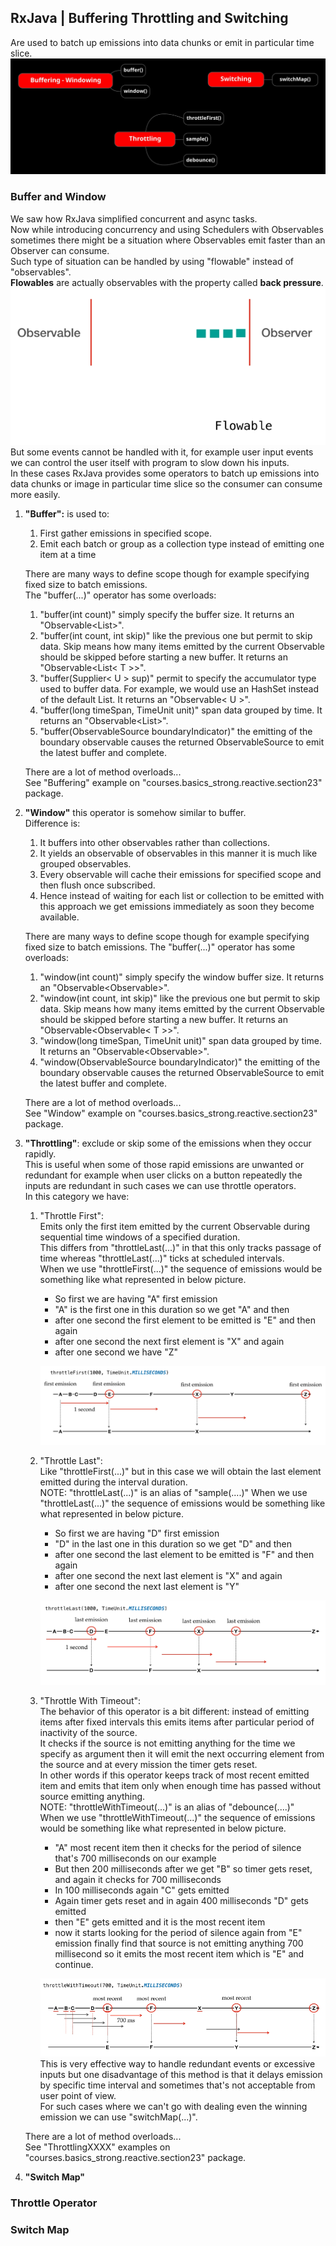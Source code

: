 ## RxJava | Buffering Throttling and Switching
Are used to batch up emissions into data chunks or emit in particular time slice.  
![image info](./imgs/Schermata_20240917_103258.png "Mind Map")

### Buffer and Window
We saw how RxJava simplified concurrent and async tasks.  
Now while introducing concurrency and using Schedulers with Observables sometimes there might be a situation where Observables emit faster than an Observer can consume.  
Such type of situation can be handled by using "flowable" instead of "observables".  
**Flowables** are actually observables with the property called **back pressure**.  
![image info](./imgs/Schermata_20240917_104124.png "Flowables")
But some events cannot be handled with it, for example user input events we can control the user itself with program to slow down his inputs.  
In these cases RxJava provides some operators to batch up emissions into data chunks or image in particular time slice so the consumer can consume more easily.  
1. **"Buffer":** is used to:
   1. First gather emissions in specified scope.
   2. Emit each batch or group as a collection type instead of emitting one item at a time  
   
   There are many ways to define scope though for example specifying fixed size to batch emissions.  
   The "buffer(...)" operator has some overloads:
   1. "buffer(int count)" simply specify the buffer size. It returns an "Observable<List<T>>".
   2. "buffer(int count, int skip)" like the previous one but permit to skip data. Skip means  how many items emitted by the current Observable should be skipped before starting a new buffer. It returns an "Observable<List< T >>".
   3. "buffer(Supplier< U > sup)" permit to specify the accumulator type used to buffer data. For example, we would use an HashSet instead of the default List. It returns an "Observable< U >".
   4. "buffer(long timeSpan, TimeUnit unit)" span data grouped by time. It returns an "Observable<List<T>>".
   5. "buffer(ObservableSource boundaryIndicator)" the emitting of the boundary observable causes the returned ObservableSource to emit the latest buffer and complete. 

   There are a lot of method overloads...  
   See "Buffering" example on "courses.basics_strong.reactive.section23" package.

2. **"Window"** this operator is somehow similar to buffer.  
   Difference is:
   1. It buffers into other observables rather than collections.
   2. It yields an observable of observables in this manner it is much like grouped observables.
   3. Every observable will cache their emissions for specified scope and then flush once subscribed.
   4. Hence instead of waiting for each list or collection to be emitted with this approach we get emissions immediately as soon they become available.  

   There are many ways to define scope though for example specifying fixed size to batch emissions.
   The "buffer(...)" operator has some overloads:
   1. "window(int count)" simply specify the window buffer size. It returns an "Observable<Observable<T>>".
   2. "window(int count, int skip)" like the previous one but permit to skip data. Skip means  how many items emitted by the current Observable should be skipped before starting a new buffer. It returns an "Observable<Observable< T >>".
   3. "window(long timeSpan, TimeUnit unit)" span data grouped by time. It returns an "Observable<Observable<T>>".
   4. "window(ObservableSource boundaryIndicator)" the emitting of the boundary observable causes the returned ObservableSource to emit the latest buffer and complete.

   There are a lot of method overloads...  
   See "Window" example on "courses.basics_strong.reactive.section23" package.

3. **"Throttling"**: exclude or skip some of the emissions when they occur rapidly.  
   This is useful when some of those rapid emissions are unwanted or redundant for example when user clicks on a button repeatedly the inputs are redundant in such cases we can use throttle operators.  
   In this category we have:
   1. "Throttle First":  
      Emits only the first item emitted by the current Observable during sequential time windows of a specified duration.  
      This differs from "throttleLast(...)" in that this only tracks passage of time whereas "throttleLast(...)" ticks at scheduled intervals.  
      When we use "throttleFirst(...)" the sequence of emissions would be something like what represented in below picture.  
      - So first we are having "A" first emission
      - "A" is the first one in this duration so we get "A" and then
      - after one second the first element to be emitted is "E" and then again
      - after one second the next first element is "X" and again
      - after one second we have "Z"

      ![image info](./imgs/Schermata_20240917_171642.png "Throttle First")

   2. "Throttle Last":  
      Like "throttleFirst(...)" but in this case we will obtain the last element emitted during the interval duration.  
      NOTE: "throttleLast(...)" is an alias of "sample(....)"
      When we use "throttleLast(...)" the sequence of emissions would be something like what represented in below picture.
      - So first we are having "D" first emission
      - "D" in the last one in this duration so we get "D" and then
      - after one second the last element to be emitted is "F" and then again
      - after one second the next last element is "X" and again
      - after one second the next last element is "Y"

      ![image info](./imgs/Schermata_20240917_172950.png "Throttle Last")

   3. "Throttle With Timeout":  
      The behavior of this operator is a bit different: instead of emitting items after fixed intervals this emits items after particular period of inactivity of the source.  
      It checks if the source is not emitting anything for the time we specify as argument then it will emit the next occurring element from the source and at every mission the timer gets reset.  
      In other words if this operator keeps track of most recent emitted item and emits that item only when enough time has passed without source emitting anything.  
      NOTE: "throttleWithTimeout(...)" is an alias of "debounce(....)"  
      When we use "throttleWithTimeout(...)" the sequence of emissions would be something like what represented in below picture.
      - "A" most recent item then it checks for the period of silence that's 700 milliseconds on our example
      - But then 200 milliseconds after we get "B" so timer gets reset, and again it checks for 700 milliseconds
      - In 100 milliseconds again "C" gets emitted 
      - Again timer gets reset and in again 400 milliseconds "D" gets emitted
      - then "E" gets emitted and it is the most recent item
      - now it starts looking for the period of silence again from "E" emission finally find that source is not emitting anything 700 millisecond so it emits the most recent item which is "E" and continue.

      ![image info](./imgs/Schermata_20240917_175709.png "Throttle With Timeout")  
      This is very effective way to handle redundant events or excessive inputs but one disadvantage of this method is that it delays emission by specific time interval and sometimes that's not acceptable from user point of view.  
      For such cases where we can't go with dealing even the winning emission we can use "switchMap(...)".

   There are a lot of method overloads...  
   See "ThrottlingXXXX" examples on "courses.basics_strong.reactive.section23" package.

4. **"Switch Map"**

### Throttle Operator

### Switch Map